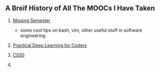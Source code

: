 ## A Breif History of All The MOOCs I Have Taken

1. [Missing Semester](https://missing.csail.mit.edu/)
	* some cool tips on  bash, vim, other useful stuff in software engineering

2. [Practical Deep Learning for Coders](https://course.fast.ai/)
3. [CS50](https://cs50.harvard.edu/x/2022/)
4. 
